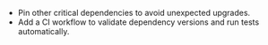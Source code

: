 - Pin other critical dependencies to avoid unexpected upgrades.
- Add a CI workflow to validate dependency versions and run tests automatically.
